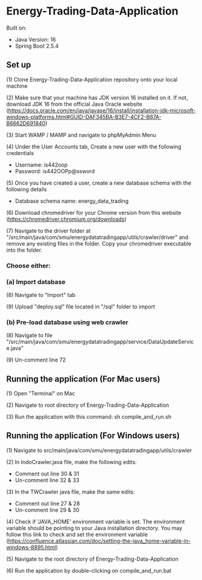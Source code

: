 # Energy-Trading-Data-Application
Built on: 
- Java Version: 16
- Spring Boot 2.5.4

## Set up  
(1) Clone Energy-Trading-Data-Application repository onto your local machine  

(2) Make sure that your machine has JDK version 16 installed on it. If not, download JDK 16 from the official Java Oracle website (https://docs.oracle.com/en/java/javase/16/install/installation-jdk-microsoft-windows-platforms.html#GUID-DAF345BA-B3E7-4CF2-B87A-B6662D691840)

(3) Start WAMP / MAMP and navigate to phpMyAdmin Menu  

(4) Under the User Accounts tab, Create a new user with the following credentials  
- Username: is442oop  
- Password: is442OOPp@ssword  

(5) Once you have created a user, create a new database schema with the following details  
- Database schema name: energy_data_trading

(6) Download chromedriver for your Chrome version from this website (https://chromedriver.chromium.org/downloads)

(7) Navigate to the driver folder at "/src/main/java/com/smu/energydatatradingapp/utils/crawler/driver" and remove any existing files in the folder. Copy your chromedriver executable into the folder.

### Choose either:
### (a) Import database
(8) Navigate to "Import" tab

(9) Upload "deploy.sql" file located in "/sql" folder to import

### (b) Pre-load database using web crawler
(8) Navigate to file "/src/main/java/com/smu/energydatatradingapp/service/DataUpdateService.java"

(9) Un-comment line 72

## Running the application (For Mac users)
(1) Open "Terminal" on Mac

(2) Navigate to root directory of Energy-Trading-Data-Application

(3) Run the application with this command: sh compile_and_run.sh

## Running the application (For Windows users)
(1) Navigate to src/main/java/com/smu/energydatatradingapp/utils/crawler

(2) In IndoCrawler.java file, make the following edits:
- Comment out line 30 & 31 
- Un-comment line 32 & 33

(3) In the TWCrawler java file, make the same edits:
- Comment out line 27 & 28
- Un-comment line 29 & 30

(4) Check if 'JAVA_HOME' environment variable is set. The environment variable should be pointing to your Java installation directory. You may follow this link to check and set the environment variable (https://confluence.atlassian.com/doc/setting-the-java_home-variable-in-windows-8895.html)

(5) Navigate to the root directory of Energy-Trading-Data-Application

(6) Run the application by double-clicking on compile_and_run.bat
